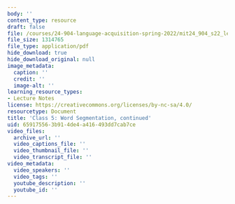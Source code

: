 ```yaml
---
body: ''
content_type: resource
draft: false
file: /courses/24-904-language-acquisition-spring-2022/mit24_904_s22_lec05.pdf
file_size: 1314765
file_type: application/pdf
hide_download: true
hide_download_original: null
image_metadata:
  caption: ''
  credit: ''
  image-alt: ''
learning_resource_types:
- Lecture Notes
license: https://creativecommons.org/licenses/by-nc-sa/4.0/
resourcetype: Document
title: 'Class 5: Word Segmentation, continued'
uid: 65917556-3b91-4de4-a416-493dd7cab7ce
video_files:
  archive_url: ''
  video_captions_file: ''
  video_thumbnail_file: ''
  video_transcript_file: ''
video_metadata:
  video_speakers: ''
  video_tags: ''
  youtube_description: ''
  youtube_id: ''
---
```

